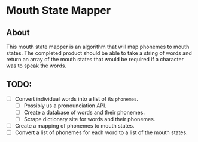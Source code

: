 # Mouth State Mapper

## About

This mouth state mapper is an algorithm that will map phonemes to mouth states. The completed product should be able to take
a string of words and return an array of the mouth states that would be required if a character was to speak the words.

## TODO:

- [ ] Convert individual words into a list of its `phonemes`.
  - [ ] Possibly us a pronounciation API.
  - [ ] Create a database of words and their phonemes.
  - [ ] Scrape dictionary site for words and their phonemes.
- [ ] Create a mapping of phonemes to mouth states.
- [ ] Convert a list of phonemes for each word to a list of the mouth states.
